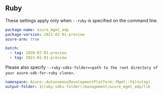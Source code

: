 ## Ruby

These settings apply only when `--ruby` is specified on the command line.

```yaml
package-name: azure_mgmt_adp
package-version: 2021-02-01-preview
azure-arm: true
```

``` yaml $(ruby) && $(multiapi)
batch:
  - tag: 2020-07-01-preview
  - tag: 2021-02-01-preview
```

Please also specify `--ruby-sdks-folder=<path to the root directory of your azure-sdk-for-ruby clone>`.

```yaml $(ruby)
namespace: Azure::AutonomousDevelopmentPlatform::Mgmt::V$(nstag)
output-folder: $(ruby-sdks-folder)/management/azure_mgmt_adp/lib
```
